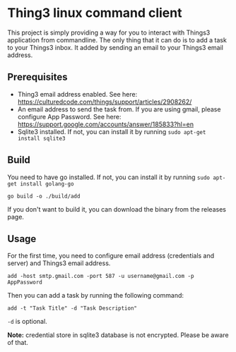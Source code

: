# Thing3 linux command client

This project is simply providing a way for you to interact with Things3 application from commandline.
The only thing that it can do is to add a task to your Things3 inbox. It added by sending an email to your Things3 email address.

## Prerequisites
- Thing3 email address enabled. See here: https://culturedcode.com/things/support/articles/2908262/
- An email address to send the task from. If you are using gmail, please configure App Password. See here: https://support.google.com/accounts/answer/185833?hl=en
- Sqlite3 installed. If not, you can install it by running `sudo apt-get install sqlite3`

## Build
You need to have go installed. If not, you can install it by running `sudo apt-get install golang-go`
```
go build -o ./build/add
```

If you don't want to build it, you can download the binary from the releases page.

## Usage
For the first time, you need to configure email address (credentials and server) and Things3 email address.

```
add -host smtp.gmail.com -port 587 -u username@gmail.com -p AppPassword
```

Then you can add a task by running the following command:
```
add -t "Task Title" -d "Task Description"
```

`-d` is optional.

**Note:** credential store in sqlite3 database is not encrypted. Please be aware of that.
